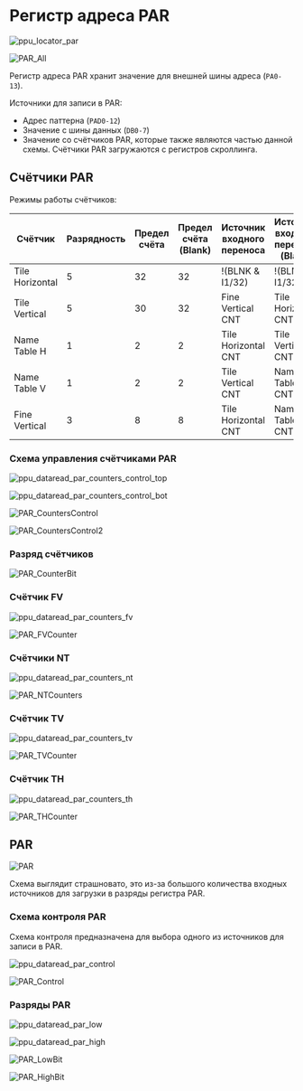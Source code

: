 # Регистр адреса PAR

![ppu_locator_par](/BreakingNESWiki/imgstore/ppu/ppu_locator_par.jpg)

![PAR_All](/BreakingNESWiki/imgstore/ppu/PAR_All.png)

Регистр адреса PAR хранит значение для внешней шины адреса (`PA0-13`).

Источники для записи в PAR:
- Адрес паттерна (`PAD0-12`)
- Значение с шины данных (`DB0-7`)
- Значение со счётчиков PAR, которые также являются частью данной схемы. Счётчики PAR загружаются с регистров скроллинга.

## Счётчики PAR

Режимы работы счётчиков:

|Счётчик|Разрядность|Предел счёта|Предел счёта (Blank)|Источник входного переноса|Источник входного переноса (Blank)|Источник сброса счётчика|Выход переноса|Выход переноса (Blank)|
|---|---|---|---|---|---|---|---|---|
|Tile Horizontal|5	|32	|32	|!(BLNK & I1/32)		|!(BLNK & I1/32)		|нет					|разрешен	|разрешен|
|Tile Vertical	|5	|30	|32	|Fine Vertical CNT		|Tile Horizontal CNT	|carry TVZB + 1 TVSTEP	|разрешен	|разрешен|
|Name Table H	|1	|2	|2	|Tile Horizontal CNT	|Tile Vertical CNT		|нет					|запрещен	|разрешен|
|Name Table V	|1	|2	|2	|Tile Vertical CNT		|Name Table H  CNT		|нет					|запрещен	|разрешен|
|Fine Vertical	|3	|8	|8	|Tile Horizontal CNT	|Name Table V  CNT		|нет					|разрешен	|запрещен|

### Схема управления счётчиками PAR

![ppu_dataread_par_counters_control_top](/BreakingNESWiki/imgstore/ppu/ppu_par_counters_control_top.jpg)

![ppu_dataread_par_counters_control_bot](/BreakingNESWiki/imgstore/ppu/ppu_par_counters_control_bot.jpg)

![PAR_CountersControl](/BreakingNESWiki/imgstore/ppu/PAR_CountersControl.png)

![PAR_CountersControl2](/BreakingNESWiki/imgstore/ppu/PAR_CountersControl2.png)

### Разряд счётчиков

![PAR_CounterBit](/BreakingNESWiki/imgstore/ppu/PAR_CounterBit.png)

### Счётчик FV

![ppu_dataread_par_counters_fv](/BreakingNESWiki/imgstore/ppu/ppu_par_counters_fv.jpg)

![PAR_FVCounter](/BreakingNESWiki/imgstore/ppu/PAR_FVCounter.png)

### Счётчики NT

![ppu_dataread_par_counters_nt](/BreakingNESWiki/imgstore/ppu/ppu_par_counters_nt.jpg)

![PAR_NTCounters](/BreakingNESWiki/imgstore/ppu/PAR_NTCounters.png)

### Счётчик TV

![ppu_dataread_par_counters_tv](/BreakingNESWiki/imgstore/ppu/ppu_par_counters_tv.jpg)

![PAR_TVCounter](/BreakingNESWiki/imgstore/ppu/PAR_TVCounter.png)

### Счётчик TH

![ppu_dataread_par_counters_th](/BreakingNESWiki/imgstore/ppu/ppu_par_counters_th.jpg)

![PAR_THCounter](/BreakingNESWiki/imgstore/ppu/PAR_THCounter.png)

## PAR

![PAR](/BreakingNESWiki/imgstore/ppu/PAR.png)

Схема выглядит страшновато, это из-за большого количества входных источников для загрузки в разряды регистра PAR.

### Схема контроля PAR

Схема контроля предназначена для выбора одного из источников для записи в PAR.

![ppu_dataread_par_control](/BreakingNESWiki/imgstore/ppu/ppu_par_control.jpg)

![PAR_Control](/BreakingNESWiki/imgstore/ppu/PAR_Control.png)

### Разряды PAR

![ppu_dataread_par_low](/BreakingNESWiki/imgstore/ppu/ppu_par_low.jpg)

![ppu_dataread_par_high](/BreakingNESWiki/imgstore/ppu/ppu_par_high.jpg)

![PAR_LowBit](/BreakingNESWiki/imgstore/ppu/PAR_LowBit.png)

![PAR_HighBit](/BreakingNESWiki/imgstore/ppu/PAR_HighBit.png)
